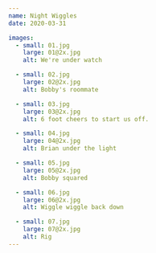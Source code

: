 ```yaml
---
name: Night Wiggles
date: 2020-03-31

images:
  - small: 01.jpg
    large: 01@2x.jpg
    alt: We're under watch

  - small: 02.jpg
    large: 02@2x.jpg
    alt: Bobby's roommate

  - small: 03.jpg
    large: 03@2x.jpg
    alt: 6 foot cheers to start us off.

  - small: 04.jpg
    large: 04@2x.jpg
    alt: Brian under the light

  - small: 05.jpg
    large: 05@2x.jpg
    alt: Bobby squared

  - small: 06.jpg
    large: 06@2x.jpg
    alt: Wiggle wiggle back down

  - small: 07.jpg
    large: 07@2x.jpg
    alt: Rig
---
```

